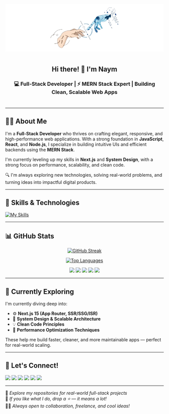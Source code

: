 <p align="center">
  <img src="./assets/White_Minimalist_Profile_LinkedIn_Banner-removebg-preview.png" alt="GitHub Banner" style="max-width: 100%;">
</p>

<div align="center" style="margin-top: 40px; margin-bottom: 40px;">
  <h2>Hi there! 👋 I'm Naym</h2>
  <h3>💻 Full-Stack Developer | ⚡ MERN Stack Expert | Building Clean, Scalable Web Apps</h3>
</div>

---

## 👨‍💻 About Me

I'm a **Full-Stack Developer** who thrives on crafting elegant, responsive, and high-performance web applications. With a strong foundation in **JavaScript**, **React**, and **Node.js**, I specialize in building intuitive UIs and efficient backends using the **MERN Stack**.

I'm currently leveling up my skills in **Next.js** and **System Design**, with a strong focus on performance, scalability, and clean code.

🔍 I'm always exploring new technologies, solving real-world problems, and turning ideas into impactful digital products.

---

## 🚀 Skills & Technologies

[![My Skills](https://skillicons.dev/icons?i=html,css,tailwindcss,bootstrap,javascript,typescript,git,github,react,nextjs,redux,nodejs,express,mongodb,mongoose,figma,vscode,netlify,npm,yarn,pnpm,postman&theme=light)](https://skillicons.dev)

---

## 📊 GitHub Stats

<p align="center">
  <a href="https://github.com/naymHdev">
    <img src="https://github-readme-streak-stats.herokuapp.com/?user=naymHdev&theme=green_nur&ring=2DA44E&fire=2DA44E&sideNums=2DA44E&currStreakNum=FFFFFF&currStreakLabel=FFFFFF&dates=2DA44E&background=000000&stroke=2DA44E&border=none" alt="GitHub Streak">
  </a>
</p>

<p align="center">
  <a href="https://github.com/naymHdev">
    <img src="https://github-readme-stats.vercel.app/api/top-langs/?username=naymHdev&layout=compact&theme=dark&title_color=2ED573&text_color=2ED573" alt="Top Languages">
  </a>
</p>

<p align="center">
  <img src="https://img.shields.io/github/followers/naymHdev?label=Followers&style=social">
  <img src="https://img.shields.io/github/last-commit/naymHdev/naymHdev?style=flat">
  <img src="https://img.shields.io/github/commit-activity/m/naymHdev/naymHdev">
  <img src="https://img.shields.io/github/issues/naymHdev/naymHdev">
  <img src="https://img.shields.io/github/issues-pr/naymHdev/naymHdev">
</p>

---

## 🌱 Currently Exploring

I'm currently diving deep into:

- ⚙️ **Next.js 15 (App Router, SSR/SSG/ISR)**
- 📐 **System Design & Scalable Architecture**
- 💡 **Clean Code Principles**
- 🧠 **Performance Optimization Techniques**

These help me build faster, cleaner, and more maintainable apps — perfect for real-world scaling.

---

## 🔗 Let's Connect!

<p align="">
  <a href="https://www.linkedin.com/in/naymhdev"><img src="https://img.shields.io/badge/linkedin-%230077B5.svg?&style=for-the-badge&logo=linkedin&logoColor=white" height=25></a>
  <a href="https://www.x.com/naymhdev"><img src="https://img.shields.io/badge/twitter-%231DA1F2.svg?&style=for-the-badge&logo=twitter&logoColor=white" height=25></a>
  <a href="https://www.instagram.com/naymh.dev/"><img src="https://img.shields.io/badge/instagram-%23E4405F.svg?&style=for-the-badge&logo=instagram&logoColor=white" height=25></a>
  <a href="https://www.youtube.com/@CleanCodeAI"><img src="https://img.shields.io/badge/youtube-%2312100E.svg?&style=for-the-badge&logo=youtube&logoColor=white" height=25></a>
  <a href="https://medium.com/@naymhossen1b"><img src="https://img.shields.io/badge/medium-%2312100E.svg?&style=for-the-badge&logo=medium&logoColor=white" height=25></a>
  <a href="https://dev.to/naymhdev"><img src="https://img.shields.io/badge/DEV.TO-%230A0A0A.svg?&style=for-the-badge&logo=dev-dot-to&logoColor=white" height=25></a>
</p>

---

<div align="">

📂 _Explore my repositories for real-world full-stack projects_  
🌟 _If you like what I do, drop a ⭐ — it means a lot!_  
🧑‍💻 _Always open to collaboration, freelance, and cool ideas!_

</div>
